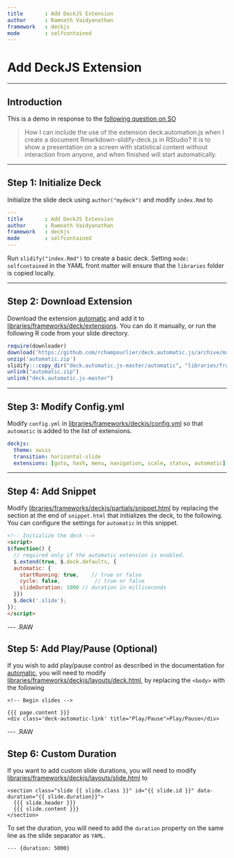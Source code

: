 ```yaml
---
title       : Add DeckJS Extension
author      : Ramnath Vaidyanathan
framework   : deckjs
mode        : selfcontained
---
```


# Add DeckJS Extension

---

## Introduction

This is a demo in response to the [following question on SO](http://stackoverflow.com/questions/19348763/how-i-can-include-the-use-of-the-extension-deck-automation-js-when-i-create-a-do?utm_source=dlvr.it&utm_medium=twitter)

> How I can include the use of the extension deck.automation.js when I create a document Rmarkdown-slidify-deck.js in RStudio? It is to show a presentation on a screen with statistical content without interaction from anyone, and when finished will start automatically.

---

## Step 1: Initialize Deck

Initialize the slide deck using `author("mydeck")` and modify `index.Rmd` to

```yaml
---
title       : Add DeckJS Extension
author      : Ramnath Vaidyanathan
framework   : deckjs
mode        : selfcontained
---

```

Run `slidify("index.Rmd")` to create a basic deck. Setting `mode: selfcontained` in the YAML front matter will ensure that the `libraries` folder is copied locally.

---

## Step 2: Download Extension

Download the extension [automatic](http://github.com/rchampourlier/deck.automatic.js) and add it to [libraries/frameworks/deck/extensions](libraries/frameworks/deckjs/extensions). You can do it manually, or run the following R code from your slide directory.


```r
require(downloader)
download('https://github.com/rchampourlier/deck.automatic.js/archive/master.zip', 'automatic.zip')
unzip('automatic.zip')
slidify:::copy_dir("deck.automatic.js-master/automatic", "libraries/frameworks/deckjs/extensions/automatic")
unlink("automatic.zip")
unlink("deck.automatic.js-master")
```


---

## Step 3: Modify Config.yml

Modify `config.yml` in [libraries/frameworks/deckjs/config.yml](libraries/frameworks/deckjs/config.yml) so that `automatic` is added to the list of extensions.

```yaml
deckjs:
  theme: swiss
  transition: horizontal-slide
  extensions: [goto, hash, menu, navigation, scale, status, automatic]
```

---

## Step 4: Add Snippet

Modify [libraries/frameworks/deckjs/partials/snippet.html](libraries/frameworks/deckjs/partials/snippet.html) by replacing the section at the end of `snippet.html` that initializes the deck, to the following. You can configure the settings for `automatic` in this snippet.

```html
<!-- Initialize the deck -->
<script>
$(function() {
  // required only if the automatic extension is enabled.
  $.extend(true, $.deck.defaults, {
  automatic: {
    startRunning: true,    // true or false
    cycle: false,           // true or false
    slideDuration: 1000 // duration in milliseconds
  }})
  $.deck('.slide');
});
</script>
```

--- .RAW

## Step 5: Add Play/Pause (Optional)

If you wish to add play/pause control as described in the documentation for [automatic](http://github.com/rchampourlier/deck.automatic.js), you will need to modify [libraries/frameworks/deckjs/layouts/deck.html](libraries/frameworks/deckjs/layouts/deck.html), by replacing the `<body>` with the following

```
<!-- Begin slides -->
  
{{{ page.content }}}
<div class='deck-automatic-link' title="Play/Pause">Play/Pause</div>
```

--- .RAW

## Step 6: Custom Duration

If you want to add custom slide durations, you will need to modify [libraries/frameworks/deckjs/layouts/slide.html](libraries/frameworks/deckjs/layouts/slide.html) to

```
<section class="slide {{ slide.class }}" id="{{ slide.id }}" data-duration="{{ slide.duration}}">
  {{{ slide.header }}}
  {{{ slide.content }}}
</section>
```

To set the duration, you will need to add the `duration` property on the same line as the slide separator as `YAML`.

```
--- {duration: 5000}
```







